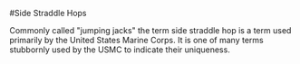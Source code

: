 #Side Straddle Hops

Commonly called "jumping jacks" the term side straddle hop is a term used primarily by the United States Marine Corps. It is one of many terms stubbornly used by the USMC to indicate their uniqueness. 